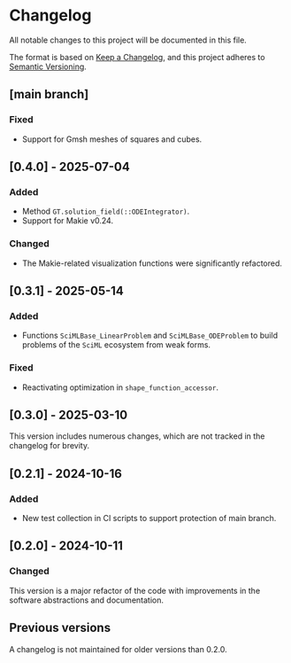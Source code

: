 # Changelog

All notable changes to this project will be documented in this file.

The format is based on [Keep a Changelog](https://keepachangelog.com/en/1.0.0/),
and this project adheres to [Semantic Versioning](https://semver.org/spec/v2.0.0.html).


## [main branch]

### Fixed

- Support for Gmsh meshes of squares and cubes.

## [0.4.0] - 2025-07-04

### Added

- Method `GT.solution_field(::ODEIntegrator)`.
- Support for Makie v0.24.

### Changed

- The Makie-related visualization functions were significantly refactored.

## [0.3.1] - 2025-05-14

### Added

- Functions `SciMLBase_LinearProblem` and `SciMLBase_ODEProblem` to build problems of the `SciML` ecosystem from weak forms.

### Fixed

- Reactivating optimization in `shape_function_accessor`.

## [0.3.0] - 2025-03-10

This version includes numerous changes, which are not tracked in the changelog for brevity.

## [0.2.1] - 2024-10-16

### Added

- New test collection in CI scripts to support protection of main branch.

## [0.2.0] - 2024-10-11

### Changed

This version is a major refactor of the code with improvements in the software abstractions and documentation.

## Previous versions

A changelog is not maintained for older versions than 0.2.0.

